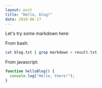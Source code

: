 ```yaml
---
layout: post
title: "Hello, blog!"
date: 2018-06-17
---
```


Let's try some markdown here:

From bash:

```bash
cat blog.txt | grep markdown > result.txt
```

From javascript:


```javascript
function helloBlog() {
  console.log("Hello, there!");
}

```

